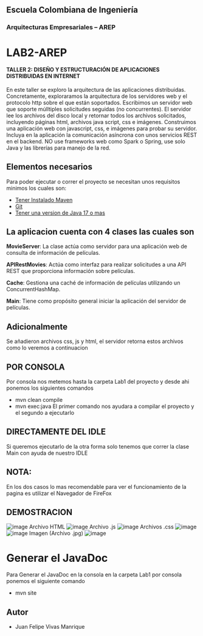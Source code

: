 ## Escuela Colombiana de Ingeniería
### Arquitecturas Empresariales – AREP
# LAB2-AREP
#### TALLER 2: DISEÑO Y ESTRUCTURACIÓN DE APLICACIONES DISTRIBUIDAS EN INTERNET
En este taller se exploro la arquitectura de las aplicaciones distribuidas. Concretamente, exploraramos la arquitectura de  los servidores web y el protocolo http sobre el que están soportados. 
Escribimos un servidor web que soporte múlltiples solicitudes seguidas (no concurrentes). El servidor lee los archivos del disco local y retornar todos los archivos solicitados, incluyendo páginas html, archivos java script, css e imágenes. Construimos una aplicación web con  javascript, css, e imágenes para probar su servidor. Incluya en la aplicación la comunicación asíncrona con unos servicios REST en el backend. NO use frameworks web como Spark o Spring, use solo Java y las librerías para manejo de la red.
## Elementos necesarios 
Para poder ejecutar o correr el proyecto se necesitan unos requisitos minimos los cuales son:
* [Tener Instalado Maven](https://maven.apache.org/download.cgi)
* [Git](https://git-scm.com/downloads)
* [Tener una version de Java 17 o mas](https://www.oracle.com/co/java/technologies/downloads/)
## La aplicacion cuenta con 4 clases las cuales son

**MovieServer**: La clase actúa como servidor para una aplicación web de consulta de información de películas.

**APIRestMovies**: Actúa como interfaz para realizar solicitudes a una API REST que proporciona información sobre películas.

**Cache**: Gestiona una caché de información de películas utilizando un ConcurrentHashMap.

**Main**: Tiene como propósito general iniciar la aplicación del servidor de películas.

## Adicionalmente
Se añadieron archivos css, js y html, el servidor retorna estos archivos como lo veremos a continuacion

## POR CONSOLA
Por consola nos metemos hasta la carpeta Lab1 del proyecto y desde ahi ponemos los siguientes comandos

* mvn clean compile
* mvn exec:java
El primer comando nos ayudara a compilar el proyecto y el segundo a ejecutarlo
## DIRECTAMENTE DEL IDLE
Si queremos ejecutarlo de la otra forma solo tenemos que correr la clase Main con ayuda de nuestro IDLE

## NOTA:
En los dos casos lo mas recomendable para ver el funcionamiento de la pagina es utilizar el Navegador de FireFox

## DEMOSTRACION
![image](https://github.com/JuanFe2001/LAB2-AREP/assets/123691538/89d88e95-f9c3-4e7e-a115-705462d3509c)
Archivo HTML
![image](https://github.com/JuanFe2001/LAB2-AREP/assets/123691538/80732c17-966f-4b87-97bb-3b53840cd662)
Archivo .js
![image](https://github.com/JuanFe2001/LAB2-AREP/assets/123691538/a9b1acb7-5cb1-4c0e-9d6e-e0ec3bf21124)
Archivos .css
![image](https://github.com/JuanFe2001/LAB2-AREP/assets/123691538/c5427a24-b925-49c8-ac63-5b5f833319b0)
![image](https://github.com/JuanFe2001/LAB2-AREP/assets/123691538/7744674f-4877-403a-aa6d-84a69bcdb64d)
Imagen (Archivo .jpg)
![image](https://github.com/JuanFe2001/LAB2-AREP/assets/123691538/723b5dbb-b395-440f-b40a-62ec7a47c736)

# Generar el JavaDoc
Para Generar el JavaDoc en la consola en la carpeta Lab1 por consola ponemos el siguiente comando

* mvn site

## Autor
* Juan Felipe Vivas Manrique


